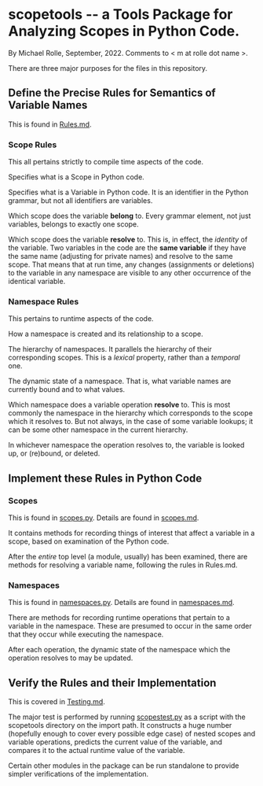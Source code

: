 # scopetools -- a Tools Package for Analyzing Scopes in Python Code.

By Michael Rolle, September, 2022.  Comments to < m at rolle dot name >.

There are three major purposes for the files in this repository.

## Define the Precise Rules for Semantics of Variable Names

This is found in [Rules.md](Rules.md).

### Scope Rules

This all pertains strictly to compile time aspects of the code.

Specifies what is a Scope in Python code.

Specifies what is a Variable in Python code.  It is an identifier in the Python grammar, but not all identifiers are variables.

Which scope does the variable **belong** to.  Every grammar element, not just variables, belongs to exactly one scope.

Which scope does the variable **resolve** to.  This is, in effect, the *identity* of the variable.  Two variables in the code are the **same variable** if they have the same name (adjusting for private names) and resolve to the same scope.  That means that at run time, any changes (assignments or deletions) to the variable in any namespace are visible to any other occurrence of the identical variable.

### Namespace Rules

This pertains to runtime aspects of the code.

How a namespace is created and its relationship to a scope.

The hierarchy of namespaces.  It parallels the hierarchy of their corresponding scopes.  This is a *lexical* property, rather than a *temporal* one.

The dynamic state of a namespace.  That is, what variable names are currently bound and to what values.

Which namespace does a variable operation **resolve** to.  This is most commonly the namespace in the hierarchy which corresponds to the scope which it resolves to.  But not always, in the case of some variable lookups; it can be some other namespace in the current hierarchy.

In whichever namespace the operation resolves to, the variable is looked up, or (re)bound, or deleted.

## Implement these Rules in Python Code

### Scopes

This is found in [scopes.py](scopes.py).  Details are found in [scopes.md](scopes.md).

It contains methods for recording things of interest that affect a variable in a scope, based on examination of the Python code.

After the *entire* top level (a module, usually) has been examined, there are methods for resolving a variable name, following the rules in Rules.md.

### Namespaces

This is found in [namespaces.py](namespaces.py).  Details are found in [namespaces.md](namespaces.md).

There are methods for recording runtime operations that pertain to a variable in the namespace.  These are presumed to occur in the same order that they occur while executing the namespace.

After each operation, the dynamic state of the namespace which the operation resolves to may be updated.

## Verify the Rules and their Implementation

This is covered in [Testing.md](Testing.md).

The major test is performed by running [scopestest.py](scopestest.py) as a script with the scopetools directory on the import path.  It constructs a huge number (hopefully enough to cover every possible edge case) of nested scopes and variable operations, predicts the current value of the variable, and compares it to the actual runtime value of the variable.

Certain other modules in the package can be run standalone to provide simpler verifications of the implementation.

